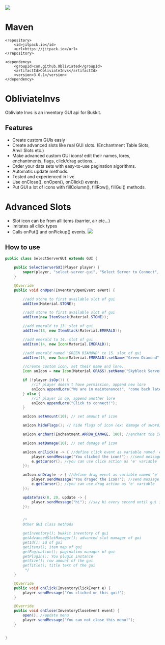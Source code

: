 [![](https://jitpack.io/v/Obliviated/ObliviateInvs.svg)](https://jitpack.io/#Obliviated/ObliviateInvs)

# Maven
```
<repository>
    <id>jitpack.io</id>
    <url>https://jitpack.io</url>
</repository>

<dependency>
    <groupId>com.github.Obliviated</groupId>
    <artifactId>ObliviateInvs</artifactId>
    <version>3.0.1</version>
</dependency>
```



# ObliviateInvs 

Obliviate Invs is an inventory GUI api for Bukkit.

## Features
- Create custom GUIs easly
- Create advanced slots like real GUI slots. (Enchantment Table Slots, Anvil Slots etc.)
- Make advanced custom GUI icons! edit their names, lores, enchantments, flags, click/drag actions...
- Order your data sets with easy-to-use pagination algorithms.
- Automatic update methods.
- Tested and experienced in live.
- Use onClose(), onOpen(), onClick() events.
- Put GUI a lot of icons with fillColumn(), fillRow(), fillGui() methods.

# Advanced Slots

- Slot icon can be from all items (barrier, air etc...)
- Imitates all click types
- Calls onPut() and onPickup() events.
![](https://images-ext-1.discordapp.net/external/WXH1g-M7v0rCy-SzQJIP5hQFaFeESgK74TogHkoz5sk/https/media.discordapp.net/attachments/860952539335622668/874261379027206164/advslots.gif?width=884&height=676)

## How to use

```java
public class SelectServerGUI extends GUI {

	public SelectServerGUI(Player player) {
		super(player, "selcet-server-gui", "Select Server to Connect", 6);
	}

	@Override
	public void onOpen(InventoryOpenEvent event) {

		//add stone to first available slot of gui
		addItem(Material.STONE); 

		//add stone to first available slot of gui
		addItem(new ItemStack(Material.STONE));

		//add emerald to 13. slot of gui
		addItem(13, new ItemStack(Material.EMERALD));

		//add emerald to 14. slot of gui
		addItem(14, new Icon(Material.EMERALD));

		//add emerald named 'GREEN DIAMOND' to 15. slot of gui
		addItem(15, new Icon(Material.EMERALD).setName("Green Diamond"));

		//create custom icon. set their name and lore.
		Icon anIcon = new Icon(Material.GRASS).setName("Skyblock Server").setLore("You wanna play skyblock?", "");

		if (!player.isOp()) {
			//if player doesn't have permission, append new lore
			anIcon.appendLore("We are in maintenance!", "come back later!"); 
		} else {
			//if player is op, append another lore
			anIcon.appendLore("Click to connect!"); 
		}

		anIcon.setAmount(10); // set amount of icon

		anIcon.hideFlags(); // hide flags of icon (ex: damage of sword)

		anIcon.enchant(Enchantment.ARROW_DAMAGE, 100); //enchant the icon

		anIcon.setDamage(10); // set damage of icon

		anIcon.onClick(e -> { //define click event as variable named 'e'
			player.sendMessage("You clicked the icon!"); //send message when player clicked
			e.getCursor(); //you can use click action as 'e' variable
		});

		anIcon.onDrag(e -> { //define drag event as variable named 'e'
			player.sendMessage("You draged the icon!"); //send message when player draged
			e.getCursor(); //you can use drag action as 'e' variable
		});

		updateTask(0, 20, update -> {
			player.sendMessage("hi"); //say hi every second until gui is closed
		});


		/*
		Other GUI class methods

		getInventory(); bukkit inventory of gui
		getAdvancedSlotManager(); advanced slot manager of gui
		getId(); id of gui
		getItems(); item map of gui
		getPagination(); pagination manager of gui
		getPlugin(); You plugin instance
		getSize(); row amount of the gui
		getTitle(); title text of the gui
		 */
	}

	@Override
	public void onClick(InventoryClickEvent e) {
		player.sendMessage("You clicked on this gui!");
	}

	@Override
	public void onClose(InventoryCloseEvent event) {
		open(); //update menu
		player.sendMessage("You can not close this menu!");
	}


}


```
